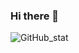 ### Hi there 👋

<img src="https://github-readme-stats.vercel.app/api?username=JangYeonghun&count_private=true&show_icons=true" alt="GitHub_stat">

<!--
**JangYeonghun/JangYeonghun** is a ✨ _special_ ✨ repository because its `README.md` (this file) appears on your GitHub profile.

Here are some ideas to get you started:

- 🔭 I’m currently working on ...
- 🌱 I’m currently learning ...
- 👯 I’m looking to collaborate on ...
- 🤔 I’m looking for help with ...
- 💬 Ask me about ...
- 📫 How to reach me: ...
- 😄 Pronouns: ...
- ⚡ Fun fact: ...
-->
